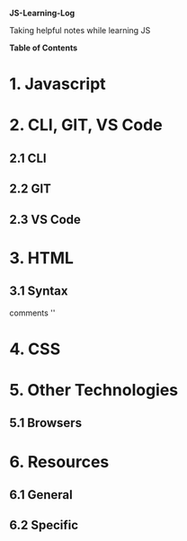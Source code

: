 **JS-Learning-Log**

Taking helpful notes while learning JS

**Table of Contents**

# 1. Javascript

# 2. CLI, GIT, VS Code

## 2.1 CLI

## 2.2 GIT

## 2.3 VS Code

# 3. HTML

## 3.1 Syntax

comments
'<!-- comment here -->'

# 4. CSS

# 5. Other Technologies

## 5.1 Browsers

# 6. Resources

## 6.1 General

## 6.2 Specific
